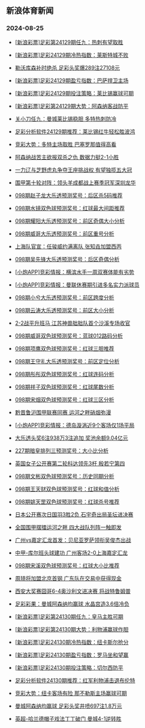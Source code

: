 ## 新浪体育新闻 
### 2024-08-25

+ [[新浪彩票]足彩第24129期任九：热刺有望取胜](https://sports.sina.com.cn/l/2024-08-24/doc-incksvfr8986142.shtml)

+ [[新浪彩票]足彩24129期冷热指数：莱斯特城不败](https://sports.sina.com.cn/l/2024-08-24/doc-incksvfv7475643.shtml)

+ [勒沃库森补时绝杀 足彩头奖爆289注27108元](https://sports.sina.com.cn/l/2024-08-24/doc-incksvfr8983150.shtml)

+ [[新浪彩票]足彩24129期盈亏指数：巴萨捍卫主场](https://sports.sina.com.cn/l/2024-08-24/doc-incksvfu0710252.shtml)

+ [[新浪彩票]足彩24129期投注策略：莱比锡赢球可期](https://sports.sina.com.cn/l/2024-08-24/doc-incksvfr8986545.shtml)

+ [[新浪彩票]足彩第24129期大势：阿森纳客战防平](https://sports.sina.com.cn/l/2024-08-24/doc-incksvfq2208474.shtml)

+ [关小刀任九：曼城莱比锡稳胆 多特热刺防冷](https://sports.sina.com.cn/l/2024-08-24/doc-incktsmm7053480.shtml)

+ [足彩分析软件24129期推荐：莱比锡红牛轻松胜波鸿](https://sports.sina.com.cn/l/2024-08-24/doc-incktfvq0496551.shtml)

+ [竞彩大势：多特主场取胜 巴塞罗那值得高看](https://sports.sina.com.cn/l/2024-08-24/doc-incksvfu0711097.shtml)

+ [阿森纳战苦主欲报双杀之仇 数据力挺2-1小胜](https://sports.sina.com.cn/l/2024-08-24/doc-incksvfq2208771.shtml)

+ [一力辽与芝野虎丸争夺王座挑战权 有望独揽五大冠](https://sports.sina.com.cn/go/2024-08-24/doc-incktfvk1987038.shtml)

+ [围甲第十轮对阵：领头羊成都战上赛季冠军深圳龙华](https://sports.sina.com.cn/go/2024-08-24/doc-incktfvk1986626.shtml)

+ [098期赵子龙大乐透预测奖号：后区杀5码推荐](https://sports.sina.com.cn/l/2024-08-24/doc-inckriei9606303.shtml)

+ [098期水镜双色球预测奖号：红球最大间距推荐](https://sports.sina.com.cn/l/2024-08-24/doc-inckriep8128582.shtml)

+ [098期耀阳大乐透预测奖号：前区奇偶大小分析](https://sports.sina.com.cn/l/2024-08-24/doc-inckriep8148180.shtml)

+ [098期威哥大乐透预测奖号：前区重号分析](https://sports.sina.com.cn/l/2024-08-24/doc-inckriep8146517.shtml)

+ [上海队官宣：任骏威约满离队 张知垚加盟西丙](https://sports.sina.com.cn/basketball/cba/2024-08-24/doc-incktnch1893666.shtml)

+ [098期吴先锋大乐透预测奖号：后区奇偶分析](https://sports.sina.com.cn/l/2024-08-24/doc-inckriei9603770.shtml)

+ [[小炮APP]竞彩情报：横滨水手一周双赛体能有劣势](https://sports.sina.com.cn/l/2024-08-24/doc-incktfvq0481415.shtml)

+ [[小炮APP]竞彩情报：曼联休赛期引进多名实力派球员](https://sports.sina.com.cn/l/2024-08-24/doc-incktfvq0482968.shtml)

+ [098期小兮大乐透预测奖号：前区跨度分析](https://sports.sina.com.cn/l/2024-08-24/doc-inckrieh2827276.shtml)

+ [098期云涛大乐透预测奖号：前区大小分析](https://sports.sina.com.cn/l/2024-08-24/doc-inckrieh2829438.shtml)

+ [2-2战平升班马 江苏神兽朏胐队首个沙溪专场收官](https://sports.sina.com.cn/go/2024-08-24/doc-incktsmm7043706.shtml)

+ [098期威哥双色球预测奖号：蓝球012路码分析](https://sports.sina.com.cn/l/2024-08-24/doc-inckriei9579294.shtml)

+ [098期项鹰双色球预测奖号：红球三胆推荐](https://sports.sina.com.cn/l/2024-08-24/doc-inckriei9580622.shtml)

+ [098期王守礼大乐透预测奖号：前区定位分析](https://sports.sina.com.cn/l/2024-08-24/doc-inckriei9602933.shtml)

+ [098期彤彤双色球预测奖号：红球连码分析](https://sports.sina.com.cn/l/2024-08-24/doc-inckrien1364534.shtml)

+ [098期祥子双色球预测奖号：红球尾数分析](https://sports.sina.com.cn/l/2024-08-24/doc-inckrieh2803331.shtml)

+ [098期宋烟双色球预测奖号：红球三区分析](https://sports.sina.com.cn/l/2024-08-24/doc-inckriep8128955.shtml)

+ [黔晋鲁沪围甲联赛同赛  运河之畔硝烟弥漫](https://sports.sina.com.cn/go/2024-08-24/doc-incktsmm7044768.shtml)

+ [[小炮APP]竞彩情报：德岛漩涡近9个客场仅1场平局](https://sports.sina.com.cn/l/2024-08-24/doc-incktfvr7244809.shtml)

+ [大乐透头奖6注938万3注追加 奖池余额9.04亿元](https://sports.sina.com.cn/l/2024-08-24/doc-inckuiic6725417.shtml)

+ [227期暗皇排列三预测奖号：大小比分析](https://sports.sina.com.cn/l/2024-08-24/doc-incktsmk0278606.shtml)

+ [英国女子公开赛第二轮科达领先3杆 殷若宁第四](https://sports.sina.com.cn/golf/lpga/2024-08-24/doc-inckszpp8883470.shtml)

+ [098期文彬双色球预测奖号：历史同期分析](https://sports.sina.com.cn/l/2024-08-24/doc-inckriei9580047.shtml)

+ [098期王天财双色球预测奖号：红球和值分析](https://sports.sina.com.cn/l/2024-08-24/doc-inckriep8130403.shtml)

+ [098期姚天罡双色球预测奖号：红球杀号推荐](https://sports.sina.com.cn/l/2024-08-24/doc-inckriei9581365.shtml)

+ [日本公开赛次日国羽3胜2负 石宇奇出局圣坛进决赛](https://sports.sina.com.cn/others/badmin/2024-08-24/doc-incktsmk0290933.shtml)

+ [全国围甲摆擂运河之畔  四大战队列阵一触即发](https://sports.sina.com.cn/go/2024-08-24/doc-incktsme1786196.shtml)

+ [广州vs嘉定汇龙首发：贝尼亚罗萨领衔吴俊杰出战](https://sports.sina.com.cn/china/b/2024-08-24/doc-inckuayz8343764.shtml)

+ [中甲-库尔班头球建功 广州客场2-0上海嘉定汇龙](https://sports.sina.com.cn/china/b/2024-08-24/doc-inckuihw1457236.shtml)

+ [098期宋溪双色球预测奖号：红球大小比推荐](https://sports.sina.com.cn/l/2024-08-24/doc-inckrieh2799823.shtml)

+ [周琦将加盟北京首钢 广东队在交易中获得现金](https://sports.sina.com.cn/basketball/cba/2024-08-24/doc-incktnci8662995.shtml)

+ [西安大奖赛囧哥6-4奥沙利文进决赛 将战特鲁姆普](https://sports.sina.com.cn/others/snooker/2024-08-24/doc-inckuihz9962253.shtml)

+ [足彩彩果：曼城阿森纳均赢球 水晶宫造3.6倍冷负](https://sports.sina.com.cn/l/2024-08-25/doc-inckvent6277775.shtml)

+ [[新浪彩票]足彩第24130期任九：皇马主胜可期](https://sports.sina.com.cn/l/2024-08-25/doc-inckvenn1027704.shtml)

+ [[新浪彩票]足彩第24130期大势：利物浦赢球作胆](https://sports.sina.com.cn/l/2024-08-25/doc-inckvenn1027543.shtml)

+ [[新浪彩票]足彩24130期冷热指数：纽卡斯尔抢分](https://sports.sina.com.cn/l/2024-08-25/doc-inckvenn1028262.shtml)

+ [[新浪彩票]足彩24130期盈亏指数：罗马坐和望赢](https://sports.sina.com.cn/l/2024-08-25/doc-inckvenp7805138.shtml)

+ [[新浪彩票]足彩24130期投注策略：切尔西防平](https://sports.sina.com.cn/l/2024-08-25/doc-inckvenr9513513.shtml)

+ [足彩分析软件24130期推荐：红军利物浦击退布伦特](https://sports.sina.com.cn/l/2024-08-25/doc-inckvenr9510814.shtml)

+ [竞彩大势：纽卡客场有险 那不勒斯主场赢球可期](https://sports.sina.com.cn/l/2024-08-25/doc-inckvenr9514098.shtml)

+ [曼城阿森纳均赢球 足彩头奖井喷697注1.8万元](https://sports.sina.com.cn/l/2024-08-25/doc-inckvent6277775.shtml)

+ [英超-哈兰德帽子戏法丁丁破门 曼城4-1逆转胜](https://sports.sina.com.cn/g/pl/2024-08-25/doc-inckvkum7681659.shtml)

